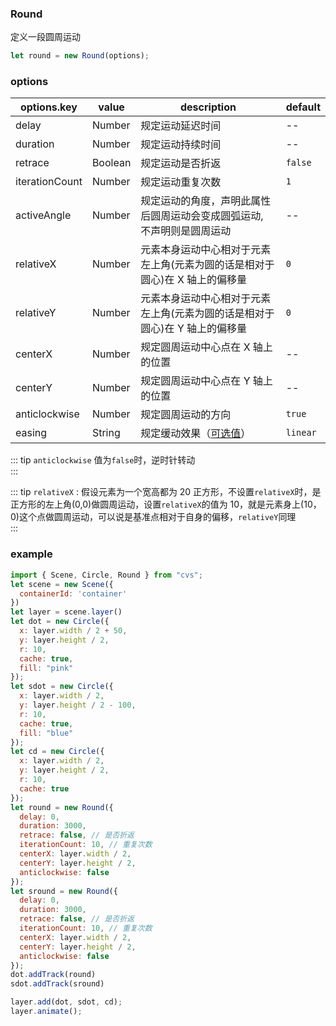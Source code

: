 ### Round

定义一段圆周运动

```js
let round = new Round(options);
```

### options

| options.key    | value   | description                                                                 | default  |
| -------------- | ------- | --------------------------------------------------------------------------- | -------- |
| delay          | Number  | 规定运动延迟时间                                                            | --       |
| duration       | Number  | 规定运动持续时间                                                            | --       |
| retrace        | Boolean | 规定运动是否折返                                                            | `false`  |
| iterationCount | Number  | 规定运动重复次数                                                            | `1`      |
| activeAngle    | Number  | 规定运动的角度，声明此属性后圆周运动会变成圆弧运动, 不声明则是圆周运动               | --      |
| relativeX      | Number  | 元素本身运动中心相对于元素左上角(元素为圆的话是相对于圆心)在 X 轴上的偏移量 | `0`      |
| relativeY      | Number  | 元素本身运动中心相对于元素左上角(元素为圆的话是相对于圆心)在 Y 轴上的偏移量 | `0`      |
| centerX        | Number  | 规定圆周运动中心点在 X 轴上的位置                                           | --       |
| centerY        | Number  | 规定圆周运动中心点在 Y 轴上的位置                                           | --       |
| anticlockwise  | Number  | 规定圆周运动的方向                                                          | `true`   |
| easing         | String  | 规定缓动效果（[可选值](/docs/track.html#easing)）                           | `linear` |

::: tip
`anticlockwise` 值为`false`时，逆时针转动  
:::

::: tip
`relativeX` : 假设元素为一个宽高都为 20 正方形，不设置`relativeX`时，是正方形的左上角(0,0)做圆周运动，设置`relativeX`的值为 10，就是元素身上(10，0)这个点做圆周运动，可以说是基准点相对于自身的偏移，`relativeY`同理  
:::

### example

```js
import { Scene, Circle, Round } from "cvs";
let scene = new Scene({
  containerId: 'container'
})
let layer = scene.layer()
let dot = new Circle({
  x: layer.width / 2 + 50,
  y: layer.height / 2,
  r: 10,
  cache: true,
  fill: "pink"
});
let sdot = new Circle({
  x: layer.width / 2,
  y: layer.height / 2 - 100,
  r: 10,
  cache: true,
  fill: "blue"
});
let cd = new Circle({
  x: layer.width / 2,
  y: layer.height / 2,
  r: 10,
  cache: true
});
let round = new Round({
  delay: 0,
  duration: 3000,
  retrace: false, // 是否折返
  iterationCount: 10, // 重复次数
  centerX: layer.width / 2,
  centerY: layer.height / 2,
  anticlockwise: false
});
let sround = new Round({
  delay: 0,
  duration: 3000,
  retrace: false, // 是否折返
  iterationCount: 10, // 重复次数
  centerX: layer.width / 2,
  centerY: layer.height / 2,
  anticlockwise: false
});
dot.addTrack(round)
sdot.addTrack(sround)

layer.add(dot, sdot, cd);
layer.animate();
```

<ClientOnly><c-round></c-round></ClientOnly>
